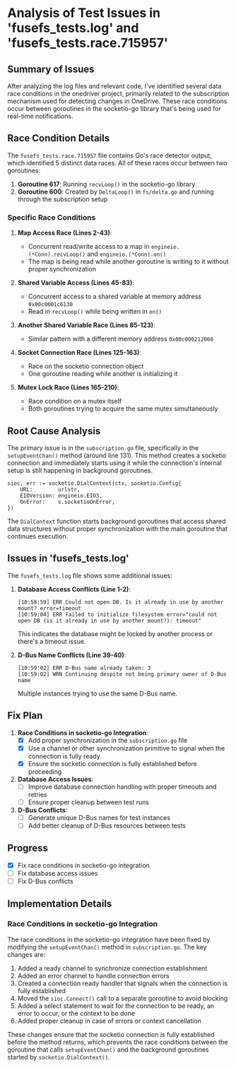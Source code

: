# Analysis of Test Issues in 'fusefs_tests.log' and 'fusefs_tests.race.715957'

## Summary of Issues

After analyzing the log files and relevant code, I've identified several data race conditions in the onedriver project, primarily related to the subscription mechanism used for detecting changes in OneDrive. These race conditions occur between goroutines in the socketio-go library that's being used for real-time notifications.

## Race Condition Details

The `fusefs_tests.race.715957` file contains Go's race detector output, which identified 5 distinct data races. All of these races occur between two goroutines:

1. **Goroutine 617**: Running `recvLoop()` in the socketio-go library
2. **Goroutine 600**: Created by `DeltaLoop()` in `fs/delta.go` and running through the subscription setup

### Specific Race Conditions

1. **Map Access Race (Lines 2-43)**:
   - Concurrent read/write access to a map in `engineio.(*Conn).recvLoop()` and `engineio.(*Conn).on()`
   - The map is being read while another goroutine is writing to it without proper synchronization

2. **Shared Variable Access (Lines 45-83)**:
   - Concurrent access to a shared variable at memory address `0x00c0001c6130`
   - Read in `recvLoop()` while being written in `on()`

3. **Another Shared Variable Race (Lines 85-123)**:
   - Similar pattern with a different memory address `0x00c000212068`

4. **Socket Connection Race (Lines 125-163)**:
   - Race on the socketio connection object
   - One goroutine reading while another is initializing it

5. **Mutex Lock Race (Lines 165-210)**:
   - Race condition on a mutex itself
   - Both goroutines trying to acquire the same mutex simultaneously

## Root Cause Analysis

The primary issue is in the `subscription.go` file, specifically in the `setupEventChan()` method (around line 131). This method creates a socketio connection and immediately starts using it while the connection's internal setup is still happening in background goroutines.

```
sioc, err := socketio.DialContext(ctx, socketio.Config{
    URL:        urlstr,
    EIOVersion: engineio.EIO3,
    OnError:    s.socketioOnError,
})
```

The `DialContext` function starts background goroutines that access shared data structures without proper synchronization with the main goroutine that continues execution.

## Issues in 'fusefs_tests.log'

The `fusefs_tests.log` file shows some additional issues:

1. **Database Access Conflicts (Line 1-2)**:
   ```
   [10:58:59] ERR Could not open DB. Is it already in use by another mount? error=timeout
   [10:59:04] ERR Failed to initialize filesystem error="could not open DB (is it already in use by another mount?): timeout"
   ```
   This indicates the database might be locked by another process or there's a timeout issue.

2. **D-Bus Name Conflicts (Line 39-40)**:
   ```
   [10:59:02] ERR D-Bus name already taken: 3
   [10:59:02] WRN Continuing despite not being primary owner of D-Bus name
   ```
   Multiple instances trying to use the same D-Bus name.

## Fix Plan

1. **Race Conditions in socketio-go Integration**:
   - [x] Add proper synchronization in the `subscription.go` file
   - [x] Use a channel or other synchronization primitive to signal when the connection is fully ready
   - [x] Ensure the socketio connection is fully established before proceeding

2. **Database Access Issues**:
   - [ ] Improve database connection handling with proper timeouts and retries
   - [ ] Ensure proper cleanup between test runs

3. **D-Bus Conflicts**:
   - [ ] Generate unique D-Bus names for test instances
   - [ ] Add better cleanup of D-Bus resources between tests

## Progress

- [x] Fix race conditions in socketio-go integration
- [ ] Fix database access issues
- [ ] Fix D-Bus conflicts

## Implementation Details

### Race Conditions in socketio-go Integration

The race conditions in the socketio-go integration have been fixed by modifying the `setupEventChan()` method in `subscription.go`. The key changes are:

1. Added a ready channel to synchronize connection establishment
2. Added an error channel to handle connection errors
3. Created a connection ready handler that signals when the connection is fully established
4. Moved the `sioc.Connect()` call to a separate goroutine to avoid blocking
5. Added a select statement to wait for the connection to be ready, an error to occur, or the context to be done
6. Added proper cleanup in case of errors or context cancellation

These changes ensure that the socketio connection is fully established before the method returns, which prevents the race conditions between the goroutine that calls `setupEventChan()` and the background goroutines started by `socketio.DialContext()`.
